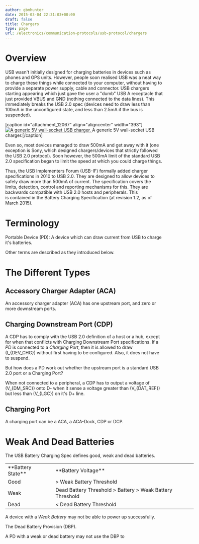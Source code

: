 ```yaml
---
author: gbmhunter
date: 2015-03-04 22:31:03+00:00
draft: false
title: Chargers
type: page
url: /electronics/communication-protocols/usb-protocol/chargers
---
```


# Overview

USB wasn't initially designed for charging batteries in devices such as phones and GPS units. However, people soon realised USB was a neat way to charge these things while connected to your computer, without having to provide a separate power supply, cable and connector. USB chargers starting appearing which just gave the user a "dumb" USB A receptacle that just provided VBUS and GND (nothing connected to the data lines). This immediately breaks the USB 2.0 spec (devices need to draw less than 100mA in the unconfigured state, and less than 2.5mA if the bus is suspended).

[caption id="attachment_12067" align="aligncenter" width="393"][![A generic 5V wall-socket USB charger.](/images/2015/03/generic-usb-charger.jpg)
](/images/2015/03/generic-usb-charger.jpg) A generic 5V wall-socket USB charger.[/caption]

Even so, most devices managed to draw 500mA and get away with it (one exception is Sony, which designed chargers/devices that strictly followed the USB 2.0 protocol). Soon however, the 500mA limit of the standard USB 2.0 specification began to limit the speed at which you could charge things.

Thus, the USB Implementers Forum (USB-IF) formally added charger specifications in 2010 to USB 2.0. They are designed to allow devices to safely draw more than 500mA of current. The specification covers the limits, detection, control and reporting mechanisms for this. They are backwards compatible with USB 2.0 hosts and peripherals. This is contained in the Battery Charging Specification (at revision 1.2, as of March 2015).

# Terminology

Portable Device (PD): A device which can draw current from USB to charge it's batteries.

Other terms are described as they introduced below.

# The Different Types

## Accessory Charger Adapter (ACA)

An accessory charger adapter (ACA) has one upstream port, and zero or more downstream ports.

## Charging Downstream Port (CDP)

A CDP has to comply with the USB 2.0 definition of a host or a hub, except for when that conflicts with Charging Downstream Port specifications. If a _PD_ is connected to a _Charging Port_, then it is allowed to draw \(I_{DEV_CHG}\) without first having to be configured. Also, it does not have to suspend.

But how does a PD work out whether the upstream port is a standard USB 2.0 port or a Charging Port?

When not connected to a peripheral, a CDP has to output a voltage of \(V_{DM_SRC}\) onto D- when it sense a voltage greater than \(V_{DAT_REF}\) but less than \(V_{LGC}\) on it's D+ line.

## Charging Port

A charging port can be a ACA, a ACA-Dock, CDP or DCP.

# Weak And Dead Batteries

The USB Battery Charging Spec defines good, weak and dead batteries.

<table style="width: 600px;" ><tbody ><tr >
<td >**Battery State**
</td>
<td >**Battery Voltage**
</td></tr><tr >
<td >Good
</td>
<td >> Weak Battery Threshold
</td></tr><tr >
<td >Weak
</td>
<td >Dead Battery Threshold > Battery > Weak Battery Threshold
</td></tr><tr >
<td >Dead
</td>
<td >< Dead Battery Threshold
</td></tr></tbody></table>

A device with a _Weak Battery_ may not be able to power up successfully.

The Dead Battery Provision (DBP).

A PD with a weak or dead battery may not use the DBP to
